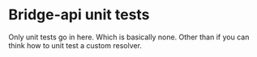 # Bridge-api unit tests

Only unit tests go in here. Which is basically none. Other than if you can think how to unit test a custom resolver.
